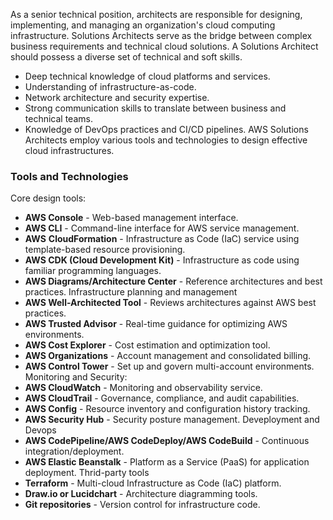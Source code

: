 As a senior technical position, architects are responsible for designing, implementing, and managing an organization's cloud computing infrastructure. Solutions Architects serve as the bridge between complex business requirements and technical cloud solutions.
A Solutions Architect should possess a diverse set of technical and soft skills.

- Deep technical knowledge of cloud platforms and services.
- Understanding of infrastructure-as-code.
- Network architecture and security expertise.
- Strong communication skills to translate between business and technical teams.
- Knowledge of DevOps practices and CI/CD pipelines.
AWS Solutions Architects employ various tools and technologies to design effective cloud infrastructures.

### Tools and Technologies

Core design tools:
- **AWS Console** - Web-based management interface.
- **AWS CLI** - Command-line interface for AWS service management.
- **AWS** **CloudFormation** - Infrastructure as Code (IaC) service using template-based resource provisioning.
- **AWS CDK (Cloud Development Kit)** - Infrastructure as code using familiar programming languages.
- **AWS Diagrams/Architecture Center** - Reference architectures and best practices.
Infrastructure planning and management
- **AWS Well-Architected Tool** - Reviews architectures against AWS best practices.
- **AWS Trusted Advisor** - Real-time guidance for optimizing AWS environments.
- **AWS Cost Explorer** - Cost estimation and optimization tool.
- **AWS Organizations** - Account management and consolidated billing.
- **AWS Control Tower** - Set up and govern multi-account environments.
Monitoring and Security:
- **AWS CloudWatch** - Monitoring and observability service.
- **AWS CloudTrail** - Governance, compliance, and audit capabilities.
- **AWS Config** - Resource inventory and configuration history tracking.
- **AWS Security Hub** - Security posture management.
Deveployment and Devops
- **AWS CodePipeline/AWS CodeDeploy/AWS CodeBuild** - Continuous integration/deployment.
- **AWS Elastic Beanstalk** - Platform as a Service (PaaS) for application deployment.
Thrid-party tools
- **Terraform** - Multi-cloud Infrastructure as Code (IaC) platform.
- **Draw.io or Lucidchart** - Architecture diagramming tools.
- **Git repositories** - Version control for infrastructure code.
